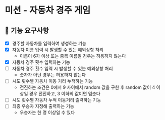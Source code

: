 # 미션 - 자동차 경주 게임

## 🚀 기능 요구사항
- [X] 경주할 자동차를 입력하여 생성하는 기능
- [X] 자동차 이름 입력 시 발생할 수 있는 예외상항 처리
    - 이름이 6자 이상 또는 중복 이름일 경우는 허용하지 않는다
- [X] 자동차 경주 횟수 입력하는 기능
- [ ] 자동차 경주 횟수 입력 시 발생할 수 있는 예외상항 처리
    - 숫자가 아닌 경우는 허용하지 않는다
- [ ] 시도 횟수별 자동차 이동 거리 누적하는 기능
    - 전진하는 조건은 0에서 9 사이에서 random 값을 구한 후 random 값이 4 이상일 경우 전진하고, 3 이하의 값이면 멈춘다
- [ ] 시도 횟수별 자동차 누적 이동거리 출력하는 기능
- [ ] 최종 우승자 지정해 출력하는 기능
    - 우승자는 한 명 이상일 수 있다